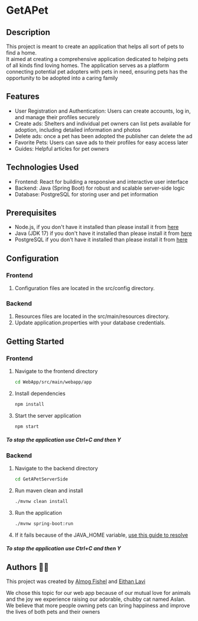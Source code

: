 # GetAPet

## Description
This project is meant to create an application that helps all sort of pets to find a home.  
It aimed at creating a comprehensive application dedicated to helping pets of all kinds find loving homes.
The application serves as a platform connecting potential pet adopters with pets in need,
ensuring pets has the opportunity to be adopted into a caring family


## Features
- User Registration and Authentication: Users can create accounts, log in, and manage their profiles securely
- Create ads: Shelters and individual pet owners can list pets available for adoption, including detailed information and photos
- Delete ads: once a pet has been adopted the publisher can delete the ad
- Favorite Pets: Users can save ads to their profiles for easy access later
- Guides: Helpful articles for pet owners  

## Technologies Used
- Frontend: React for building a responsive and interactive user interface
- Backend: Java (Spring Boot) for robust and scalable server-side logic
- Database: PostgreSQL for storing user and pet information

## Prerequisites
- Node.js, if you don't have it installed than please install it from [here](https://nodejs.org/en/download/package-manager)
- Java (JDK 17) if you don't have it installed than please install it from [here](https://www.oracle.com/java/technologies/javase/jdk17-archive-downloads.html)
- PostgreSQL if you don't have it installed than please install it from [here](https://www.postgresql.org/ftp/source/v9.6.23/)


## Configuration

### Frontend
1. Configuration files are located in the src/config directory.

### Backend
1. Resources files are located in the src/main/resources directory.
2. Update application.properties with your database credentials.

## Getting Started

### Frontend
1. Navigate to the frontend directory
   ```bash
   cd WebApp/src/main/webapp/app
2. Install dependencies
   ```bash
   npm install
3. Start the server application
   ```bash
   npm start
##### To stop the application use Ctrl+C and then Y


### Backend
1. Navigate to the backend directory
   ```bash
   cd GetAPetServerSide
2. Run maven clean and install
   ```bash
   ./mvnw clean install
3. Run the application
   ```bash
   ./mvnw spring-boot:run

4. If it fails because of the JAVA_HOME variable, [use this guide to resolve](https://confluence.atlassian.com/doc/setting-the-java_home-variable-in-windows-8895.html)

##### To stop the application use Ctrl+C and then Y


## Authors 🐶🐱
This project was created by
[Almog Fishel](https://github.com/almogfishel)
and
[Eithan Lavi](https://github.com/EithanAlexander)

We chose this topic for our web app because of our mutual love for animals and the joy we experience raising our adorable,
chubby cat named Aslan. We believe that more people owning pets can bring happiness and improve the lives of both pets
and their owners 

